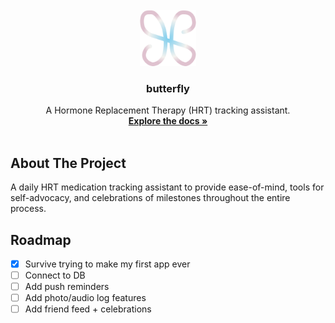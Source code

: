 <!-- PROJECT LOGO -->
<br />
<div align="center">
  <a href="https://github.com/soumenons/butterfly">
    <img src="\assets\logo\logo.png" alt="Logo" width="90" height="90">
  </a>

  <h3 align="center">butterfly</h3>

  <p align="center">
A Hormone Replacement Therapy (HRT) tracking assistant.    <br />
    <a href="https://github.com/soumenons/butterfly"><strong>Explore the docs »</strong></a>
    <br />
    <br />
  </p>
</div>

<!-- ABOUT THE PROJECT -->
## About The Project
A daily HRT medication tracking assistant to provide ease-of-mind, tools for self-advocacy, and celebrations of milestones throughout the entire process.

<!-- ROADMAP -->
## Roadmap

- [X] Survive trying to make my first app ever
- [ ] Connect to DB
- [ ] Add push reminders
- [ ] Add photo/audio log features
- [ ] Add friend feed + celebrations
